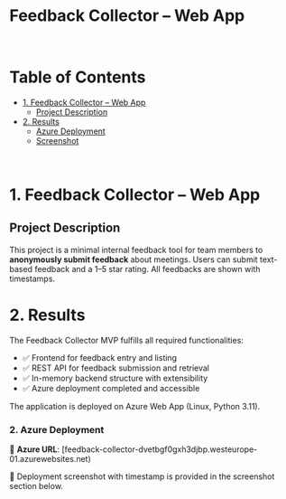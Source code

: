 
# Feedback Collector – Web App

&nbsp;

# Table of Contents
- [1. Feedback Collector – Web App](#1-feedback-collector--web-app)
  - [Project Description](#project-description)
- [2. Results](#2-results)
    - [Azure Deployment](azure-deployment)
    - [Screenshot](#screenshot)
    
&nbsp;  

# 1. Feedback Collector – Web App

## Project Description
This project is a minimal internal feedback tool for team members to **anonymously submit feedback** about meetings. Users can submit text-based feedback and a 1–5 star rating. All feedbacks are shown with timestamps.

# 2. Results

The Feedback Collector MVP fulfills all required functionalities:

- ✅ Frontend for feedback entry and listing
- ✅ REST API for feedback submission and retrieval
- ✅ In-memory backend structure with extensibility
- ✅ Azure deployment completed and accessible

The application is deployed on Azure Web App (Linux, Python 3.11).

### 2. Azure Deployment
🔗 **Azure URL**: [feedback-collector-dvetbgf0gxh3djbp.westeurope-01.azurewebsites.net)

📄 Deployment screenshot with timestamp is provided in the screenshot section below.



